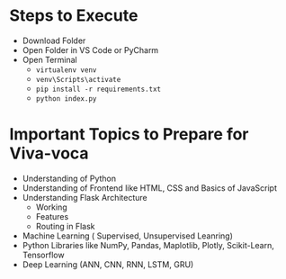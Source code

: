 # Steps to Execute

* Download Folder
* Open Folder in VS Code or PyCharm
* Open Terminal
    * `virtualenv venv`
    * `venv\Scripts\activate`
    * `pip install -r requirements.txt`
    * `python index.py`

# Important Topics to Prepare for Viva-voca

* Understanding of Python
* Understanding of Frontend like HTML, CSS and Basics of JavaScript
* Understanding Flask Architecture
    * Working
    * Features
    * Routing in Flask
* Machine Learning ( Supervised, Unsupervised Leanring)
* Python Libraries like NumPy, Pandas, Maplotlib, Plotly, Scikit-Learn, Tensorflow
* Deep Learning (ANN, CNN, RNN, LSTM, GRU)
